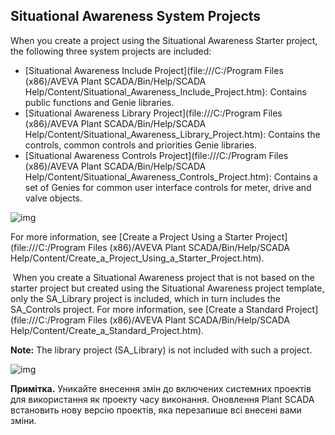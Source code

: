 ## Situational Awareness System Projects

When you create a project using the Situational Awareness Starter project, the following three  system projects are included:

- [Situational Awareness Include Project](file:///C:/Program Files (x86)/AVEVA Plant SCADA/Bin/Help/SCADA Help/Content/Situational_Awareness_Include_Project.htm): Contains public functions and Genie libraries.
- [Situational Awareness Library Project](file:///C:/Program Files (x86)/AVEVA Plant SCADA/Bin/Help/SCADA Help/Content/Situational_Awareness_Library_Project.htm): Contains the controls, common controls and priorities Genie libraries. 
- [Situational Awareness Controls Project](file:///C:/Program Files (x86)/AVEVA Plant SCADA/Bin/Help/SCADA Help/Content/Situational_Awareness_Controls_Project.htm): Contains a set of Genies for common user interface controls for meter, drive and valve objects.

 ![img](G:\san\AKIT\ДИСЦИП\ЛМІ\GitVer\citect\sa2020\media\Project_From_Starter_thumb_700_700.png)

For more information, see [Create a Project Using a Starter Project](file:///C:/Program Files (x86)/AVEVA Plant SCADA/Bin/Help/SCADA Help/Content/Create_a_Project_Using_a_Starter_Project.htm). 

​      When you create a Situational  Awareness project that is not based on the starter project but created  using the Situational Awareness project template, only the SA_Library  project is included, which in turn includes the SA_Controls project. For more information, see [Create a Standard Project](file:///C:/Program Files (x86)/AVEVA Plant SCADA/Bin/Help/SCADA Help/Content/Create_a_Standard_Project.htm). 

**Note:** The library project (SA_Library) is not included with such a project.

![img](G:\san\AKIT\ДИСЦИП\ЛМІ\GitVer\citect\sa2020\media\SA_Template_Project_thumb_700_700.png)       

**Примітка.** Уникайте внесення змін до включених системних проектів для використання як проекту часу виконання. Оновлення Plant SCADA встановить нову версію проектів, яка перезапише всі внесені вами зміни.